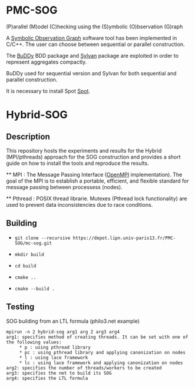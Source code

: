 # PMC-SOG

(P)arallel (M)odel (C)hecking using the (S)ymbolic (O)bservation (G)raph

A [Symbolic Observation Graph](https://www.researchgate.net/profile/Kais_Klai/publication/48445044_Design_and_Evaluation_of_a_Symbolic_and_Abstraction-Based_Model_Checker/links/00463514319a181966000000.pdf) software tool has been implemented in C/C++.
The user can choose between sequential or parallel construction.

The [BuDDy](http://buddy.sourceforge.net/manual/main.html) BDD package and [Sylvan](https://trolando.github.io/sylvan/) package are exploited in order to represent aggregates compactly.

BuDDy used for sequential version and Sylvan for both sequential and parallel construction.



It is necessary to install Spot [Spot](https://spot.lrde.epita.fr/install.html).

# Hybrid-SOG
## Description
This repository hosts the experiments and results for the Hybrid (MPI/pthreads) approach for the SOG construction and provides a short guide on how to install the tools and reproduce the results.

  ** MPI : The Message Passing Interface ([OpenMPI](https://www.open-mpi.org/) implementation). The goal of the MPI is to establish a portable, efficient, and flexible standard for message passing between processess (nodes).

  ** Pthread : POSIX thread librarie.  Mutexes (Pthread lock functionality) are used to prevent data inconsistencies due to race conditions.




## Building


- `git clone --recursive https://depot.lipn.univ-paris13.fr/PMC-SOG/mc-sog.git`

- `mkdir build`

- `cd build`

- `cmake ..`

- `cmake --build .`


## Testing
SOG building from an LTL formula (philo3.net example)

```
mpirun -n 2 hybrid-sog arg1 arg 2 arg3 arg4
arg1: specifies method of creating threads. It can be set with one of the following values:
     * p : using pthread library
     * pc : using pthread library and applying canonization on nodes
     * l : using lace framework
     * lc : using lace framework and applying canonization on nodes
arg2: specifies the number of threads/workers to be created
arg3: specifies the net to build its SOG
arg4: specifies the LTL formula


```
